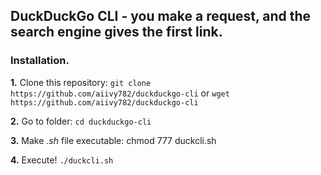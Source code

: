 ## DuckDuckGo CLI - you make a request, and the search engine gives the first link.

### Installation.

**1.** Clone this repository: `git clone https://github.com/aiivy782/duckduckgo-cli` or `wget https://github.com/aiivy782/duckduckgo-cli`

**2.** Go to folder: `cd duckduckgo-cli`

**3.** Make *.sh* file executable: chmod 777 duckcli.sh

**4.** Execute! `./duckcli.sh`

